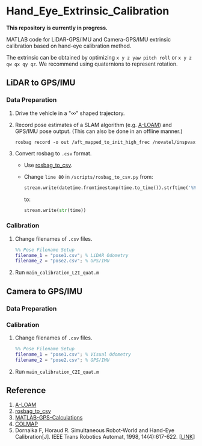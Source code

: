 # Hand_Eye_Extrinsic_Calibration

**This repository is currently in progress.**

MATLAB code for LiDAR-GPS/IMU and Camera-GPS/IMU extrinsic calibration based on hand-eye calibration method.

The extrinsic can be obtained by optimizing `x y z yaw pitch roll` or `x y z qw qx qy qz`. We recommend using quaternions to represent rotation.

## LiDAR to GPS/IMU

### Data Preparation

1. Drive the vehicle in a "$\infty$" shaped trajectory.
2. Record pose estimates of a SLAM algorithm (e.g. [A-LOAM](https://github.com/HKUST-Aerial-Robotics/A-LOAM)) and GPS/IMU pose output. (This can also be done in an offline manner.)

    ```shell
    rosbag record -o out /aft_mapped_to_init_high_frec /novatel/inspvax
    ```

3. Convert rosbag to `.csv` format.
    - Use [rosbag_to_csv](https://github.com/AtsushiSakai/rosbag_to_csv).
    - Change `line 80` in `/scripts/rosbag_to_csv.py`
        from:

        ```python
        stream.write(datetime.fromtimestamp(time.to_time()).strftime('%Y/%m/%d/%H:%M:%S.%f'))
        ```

        to:

        ```python
        stream.write(str(time))
        ```

### Calibration

1. Change filenames of `.csv` files.

    ```matlab
    %% Pose Filename Setup
    filename_1 = "pose1.csv"; % LiDAR Odometry
    filename_2 = "pose2.csv"; % GPS/IMU
    ```

2. Run `main_calibration_L2I_quat.m`

## Camera to GPS/IMU

### Data Preparation



### Calibration

1. Change filenames of `.csv` files.

    ```matlab
    %% Pose Filename Setup
    filename_1 = "pose1.csv"; % Visual Odometry
    filename_2 = "pose2.csv"; % GPS/IMU
    ```

2. Run `main_calibration_C2I_quat.m`

## Reference

1. [A-LOAM](https://github.com/HKUST-Aerial-Robotics/A-LOAM)
2. [rosbag_to_csv](https://github.com/AtsushiSakai/rosbag_to_csv)
3. [MATLAB-GPS-Calculations](https://github.com/alexbuczynsky/MATLAB-GPS-Calculations)
4. [COLMAP](https://github.com/colmap/colmap)
5. Dornaika F, Horaud R. Simultaneous Robot-World and Hand-Eye Calibration[J]. IEEE Trans Robotics Automat, 1998, 14(4):617-622. [[LINK](https://ieeexplore.ieee.org/document/704233)]
